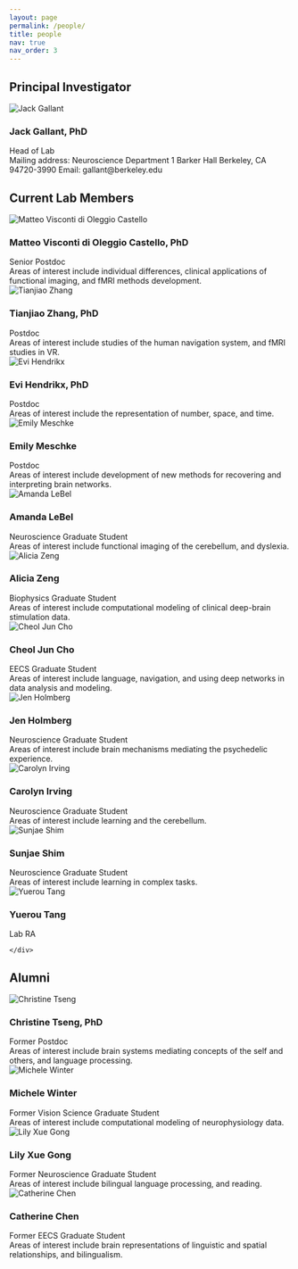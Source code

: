 ```yaml
---
layout: page
permalink: /people/
title: people
nav: true
nav_order: 3
---
```


## Principal Investigator

<div class="person-profile">
  <div class="person-image">
    <img src="/assets/img/people/Regression.Jack.jpg" alt="Jack Gallant" class="img-fluid">
  </div>
  <div class="person-info">
    <h3>Jack Gallant, PhD</h3>
    <div class="person-title">Head of Lab</div>
    <div class="person-description">
      Mailing address: Neuroscience Department  
      1 Barker Hall  
      Berkeley, CA 94720-3990  
      Email: gallant@berkeley.edu
    </div>
  </div>
</div>

## Current Lab Members

<div class="person-profile">
  <div class="person-image">
    <img src="/assets/img/people/Matteo.ViscontidOC.jpg" alt="Matteo Visconti di Oleggio Castello" class="img-fluid">
  </div>
  <div class="person-info">
    <h3>Matteo Visconti di Oleggio Castello, PhD</h3>
    <div class="person-title">Senior Postdoc</div>
    <div class="person-description">
      Areas of interest include individual differences, clinical applications of functional imaging, and fMRI methods development.
    </div>
  </div>
</div>

<div class="person-profile">
  <div class="person-image">
    <img src="/assets/img/people/Tianjiao.Zhang.jpg" alt="Tianjiao Zhang" class="img-fluid">
  </div>
  <div class="person-info">
    <h3>Tianjiao Zhang, PhD</h3>
    <div class="person-title">Postdoc</div>
    <div class="person-description">
      Areas of interest include studies of the human navigation system, and fMRI studies in VR.
    </div>
  </div>
</div>

<div class="person-profile">
  <div class="person-image">
    <img src="/assets/img/people/Evi.Hendrikx.jpg" alt="Evi Hendrikx" class="img-fluid">
  </div>
  <div class="person-info">
    <h3>Evi Hendrikx, PhD</h3>
    <div class="person-title">Postdoc</div>
    <div class="person-description">
      Areas of interest include the representation of number, space, and time.
    </div>
  </div>
</div>

<div class="person-profile">
  <div class="person-image">
    <img src="/assets/img/people/Emily.Meschke.jpg" alt="Emily Meschke" class="img-fluid">
  </div>
  <div class="person-info">
    <h3>Emily Meschke</h3>
    <div class="person-title">Postdoc</div>
    <div class="person-description">
      Areas of interest include development of new methods for recovering and interpreting brain networks.
    </div>
  </div>
</div>

<div class="person-profile">
  <div class="person-image">
    <img src="/assets/img/people/Amanda.LeBel.jpg" alt="Amanda LeBel" class="img-fluid">
  </div>
  <div class="person-info">
    <h3>Amanda LeBel</h3>
    <div class="person-title">Neuroscience Graduate Student</div>
    <div class="person-description">
      Areas of interest include functional imaging of the cerebellum, and dyslexia.
    </div>
  </div>
</div>

<div class="person-profile">
  <div class="person-image">
    <img src="/assets/img/people/Alicia.Zeng.jpg" alt="Alicia Zeng" class="img-fluid">
  </div>
  <div class="person-info">
    <h3>Alicia Zeng</h3>
    <div class="person-title">Biophysics Graduate Student</div>
    <div class="person-description">
      Areas of interest include computational modeling of clinical deep-brain stimulation data.
    </div>
  </div>
</div>

<div class="person-profile">
  <div class="person-image">
    <img src="/assets/img/people/CheolJun.Cho.jpg" alt="Cheol Jun Cho" class="img-fluid">
  </div>
  <div class="person-info">
    <h3>Cheol Jun Cho</h3>
    <div class="person-title">EECS Graduate Student</div>
    <div class="person-description">
      Areas of interest include language, navigation, and using deep networks in data analysis and modeling.
    </div>
  </div>
</div>

<div class="person-profile">
  <div class="person-image">
    <img src="/assets/img/people/Jen.Holmberg.jpg" alt="Jen Holmberg" class="img-fluid">
  </div>
  <div class="person-info">
    <h3>Jen Holmberg</h3>
    <div class="person-title">Neuroscience Graduate Student</div>
    <div class="person-description">
      Areas of interest include brain mechanisms mediating the psychedelic experience.
    </div>
  </div>
</div>

<div class="person-profile">
  <div class="person-image">
    <img src="/assets/img/people/Alicia.Zeng.jpg" alt="Carolyn Irving" class="img-fluid">
  </div>
  <div class="person-info">
    <h3>Carolyn Irving</h3>
    <div class="person-title">Neuroscience Graduate Student</div>
    <div class="person-description">
      Areas of interest include learning and the cerebellum.
    </div>
  </div>
</div>

<div class="person-profile">
  <div class="person-image">
    <img src="/assets/img/people/Alicia.Zeng.jpg" alt="Sunjae Shim" class="img-fluid">
  </div>
  <div class="person-info">
    <h3>Sunjae Shim</h3>
    <div class="person-title">Neuroscience Graduate Student</div>
    <div class="person-description">
      Areas of interest include learning in complex tasks.
    </div>
  </div>
</div>

<div class="person-profile">
  <div class="person-image">
    <img src="/assets/img/people/Yuerou.Tang.jpeg" alt="Yuerou Tang" class="img-fluid">
  </div>
  <div class="person-info">
    <h3>Yuerou Tang</h3>
    <div class="person-title">Lab RA</div>
    <div class="person-description">
      
    </div>
  </div>
</div>

## Alumni

<div class="person-profile">
  <div class="person-image">
    <img src="/assets/img/people/Christine.Tseng.jpg" alt="Christine Tseng" class="img-fluid">
  </div>
  <div class="person-info">
    <h3>Christine Tseng, PhD</h3>
    <div class="person-title">Former Postdoc</div>
    <div class="person-description">
      Areas of interest include brain systems mediating concepts of the self and others, and language processing.
    </div>
  </div>
</div>

<div class="person-profile">
  <div class="person-image">
    <img src="/assets/img/people/Michele.Winter.jpg" alt="Michele Winter" class="img-fluid">
  </div>
  <div class="person-info">
    <h3>Michele Winter</h3>
    <div class="person-title">Former Vision Science Graduate Student</div>
    <div class="person-description">
      Areas of interest include computational modeling of neurophysiology data.
    </div>
  </div>
</div>

<div class="person-profile">
  <div class="person-image">
    <img src="/assets/img/people/Lily.Gong.jpg" alt="Lily Xue Gong" class="img-fluid">
  </div>
  <div class="person-info">
    <h3>Lily Xue Gong</h3>
    <div class="person-title">Former Neuroscience Graduate Student</div>
    <div class="person-description">
      Areas of interest include bilingual language processing, and reading.
    </div>
  </div>
</div>

<div class="person-profile">
  <div class="person-image">
    <img src="/assets/img/people/Catherine.Chen.jpg" alt="Catherine Chen" class="img-fluid">
  </div>
  <div class="person-info">
    <h3>Catherine Chen</h3>
    <div class="person-title">Former EECS Graduate Student</div>
    <div class="person-description">
      Areas of interest include brain representations of linguistic and spatial relationships, and bilingualism.
    </div>
  </div>
</div>
